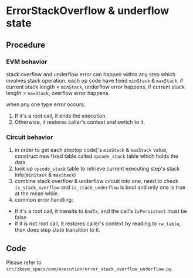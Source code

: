# ErrorStackOverflow & underflow state

## Procedure
### EVM behavior
stack overflow and underflow error can happen within any step which involves stack operation.
each op code have fixed `minStack` & `maxStack`.  if current stack length < `minStack`, underflow error
happens, if current stack length > `maxStack`, overflow error happens.

when any one type error occurs:
1. If it's a root call, it ends the execution.
2. Otherwise, it restores caller's context and switch to it.

### Circuit behavior 
1. in order to get each step(op code)'s `minStack` & `maxStack` value, construct new fixed table
called `opcode_stack` table which holds the data.
2. look up `opcode_stack` table to retrieve current executing step's stack info(`minStack` & `maxStack`) 
3. combine stack overflow & underflow circuit into one, need to check `is_stack_overflow` and `is_stack_underflow`
is bool and only one is true at the mean while.
3. common error handling:
  - If it's a root call, it transits to `EndTx`, and the call's `IsPersistent` must be false 
  - if it is not root call, it restores caller's context by reading to `rw_table`, then does step state transition to it.

## Code

Please refer to `src/zkevm_specs/evm/execution/error_stack_overflow_underflow.py`.
